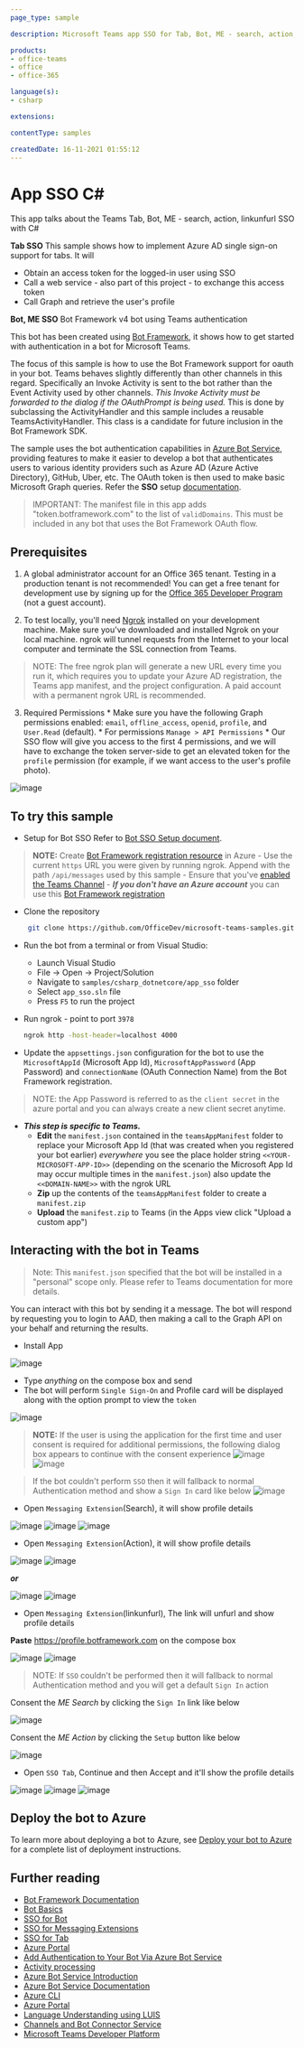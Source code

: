 ```yaml
---
page_type: sample

description: Microsoft Teams app SSO for Tab, Bot, ME - search, action, linkunfurl

products:
- office-teams
- office
- office-365

language(s):
- csharp

extensions:

contentType: samples

createdDate: 16-11-2021 01:55:12
---
```


# App SSO C#

This app talks about the Teams Tab, Bot, ME - search, action, linkunfurl SSO with C#

__Tab SSO__
This sample shows how to implement Azure AD single sign-on support for tabs. It will

- Obtain an access token for the logged-in user using SSO
- Call a web service - also part of this project - to exchange this access token
- Call Graph and retrieve the user's profile

__Bot, ME SSO__
Bot Framework v4 bot using Teams authentication

This bot has been created using [Bot Framework](https://dev.botframework.com), it shows how to get started with authentication in a bot for Microsoft Teams.

The focus of this sample is how to use the Bot Framework support for oauth in your bot. Teams behaves slightly differently than other channels in this regard. Specifically an Invoke Activity is sent to the bot rather than the Event Activity used by other channels. _This Invoke Activity must be forwarded to the dialog if the OAuthPrompt is being used._ This is done by subclassing the ActivityHandler and this sample includes a reusable TeamsActivityHandler. This class is a candidate for future inclusion in the Bot Framework SDK.

The sample uses the bot authentication capabilities in [Azure Bot Service](https://docs.botframework.com), providing features to make it easier to develop a bot that authenticates users to various identity providers such as Azure AD (Azure Active Directory), GitHub, Uber, etc. The OAuth token is then used to make basic Microsoft Graph queries. Refer the **SSO** setup [documentation](https://docs.microsoft.com/en-us/microsoftteams/platform/bots/how-to/authentication/add-authentication?tabs=dotnet%2Cdotnet-sample).

> IMPORTANT: The manifest file in this app adds "token.botframework.com" to the list of `validDomains`. This must be included in any bot that uses the Bot Framework OAuth flow.

## Prerequisites

1. A global administrator account for an Office 365 tenant. Testing in a production tenant is not recommended! You can get a free tenant for development use by signing up for the [Office 365 Developer Program](https://developer.microsoft.com/en-us/microsoft-365/dev-program) (not a guest account).


2. To test locally, you'll need [Ngrok](https://ngrok.com/) installed on your development machine.
Make sure you've downloaded and installed Ngrok on your local machine. ngrok will tunnel requests from the Internet to your local computer and terminate the SSL connection from Teams.

> NOTE: The free ngrok plan will generate a new URL every time you run it, which requires you to update your Azure AD registration, the Teams app manifest, and the project configuration. A paid account with a permanent ngrok URL is recommended.

3. Required Permissions
        * Make sure you have the following Graph permissions enabled: `email`, `offline_access`, `openid`, `profile`, and `User.Read` (default).
        * For permissions `Manage > API Permissions`
        * Our SSO flow will give you access to the first 4 permissions, and we will have to exchange the token server-side to get an elevated token for the `profile` permission (for example, if we want access to the user's profile photo).
        
![image](https://user-images.githubusercontent.com/85108465/121638666-f80f4980-caa8-11eb-9b75-09b0e86c6d6a.png)

## To try this sample

- Setup for Bot SSO
Refer to [Bot SSO Setup document](https://github.com/OfficeDev/Microsoft-Teams-Samples/blob/main/samples/bot-conversation-sso-quickstart/BotSSOSetup.md).

> **NOTE:**
Create [Bot Framework registration resource](https://docs.microsoft.com/en-us/azure/bot-service/bot-service-quickstart-registration) in Azure
    - Use the current `https` URL you were given by running ngrok. Append with the path `/api/messages` used by this sample
    - Ensure that you've [enabled the Teams Channel](https://docs.microsoft.com/en-us/azure/bot-service/channel-connect-teams?view=azure-bot-service-4.0)
    - __*If you don't have an Azure account*__ you can use this [Bot Framework registration](https://docs.microsoft.com/en-us/microsoftteams/platform/bots/how-to/create-a-bot-for-teams#register-your-web-service-with-the-bot-framework)

-  Clone the repository
   ```bash
    git clone https://github.com/OfficeDev/microsoft-teams-samples.git
    ```
-  Run the bot from a terminal or from Visual Studio:
    - Launch Visual Studio
    - File -> Open -> Project/Solution  
    - Navigate to `samples/csharp_dotnetcore/app_sso` folder
    - Select `app_sso.sln` file
    - Press `F5` to run the project

- Run ngrok - point to port `3978`

    ```bash
    ngrok http -host-header=localhost 4000
    ```
- Update the `appsettings.json` configuration for the bot to use the `MicrosoftAppId` (Microsoft App Id), `MicrosoftAppPassword` (App Password) and `connectionName` (OAuth Connection Name) from the Bot Framework registration. 
> NOTE: the App Password is referred to as the `client secret` in the azure portal and you can always create a new client secret anytime.

- __*This step is specific to Teams.*__
    - **Edit** the `manifest.json` contained in the  `teamsAppManifest` folder to replace your Microsoft App Id (that was created when you registered your bot earlier) *everywhere* you see the place holder string `<<YOUR-MICROSOFT-APP-ID>>` (depending on the scenario the Microsoft App Id may occur multiple times in the `manifest.json`) also update the `<<DOMAIN-NAME>>` with the ngrok URL
    - **Zip** up the contents of the `teamsAppManifest` folder to create a `manifest.zip`
    - **Upload** the `manifest.zip` to Teams (in the Apps view click "Upload a custom app")


## Interacting with the bot in Teams
> Note: This `manifest.json` specified that the bot will be installed in a "personal" scope only. Please refer to Teams documentation for more details.

You can interact with this bot by sending it a message. The bot will respond by requesting you to login to AAD, then making a call to the Graph API on your behalf and returning the results.
- Install App

![image](https://user-images.githubusercontent.com/85157377/123594509-6d02b300-d80d-11eb-865f-bf8f87e40237.png)

- Type *anything* on the compose box and send
- The bot will perform `Single Sign-On` and Profile card will be displayed along with the option prompt to view the `token`

![image](https://user-images.githubusercontent.com/85157377/123762636-a0fad880-d8e0-11eb-9e72-9368a7fd1357.png)

> **NOTE:** 
If the user is using the application for the first time and user consent is required for additional permissions, the following dialog box appears to continue with the consent experience
![image](https://user-images.githubusercontent.com/85157377/123250055-468c0180-d507-11eb-9bc6-b07aadac1adb.png)
![image](https://user-images.githubusercontent.com/85108465/122557279-3503af00-d05a-11eb-981d-bf8db77ff2ac.png)

>If the bot couldn't perform `SSO` then it will fallback to normal Authentication method and show a `Sign In` card like below
![image](https://user-images.githubusercontent.com/85157377/123595419-86582f00-d80e-11eb-8a2e-5f6d8ce7dcfd.png)

- Open `Messaging Extension`(Search), it will show profile details

![image](https://user-images.githubusercontent.com/85108465/121668748-3ddc0a00-cac9-11eb-8c0e-cc3d60f2b5a8.png)
![image](https://user-images.githubusercontent.com/85157377/123323562-4ade0c00-d553-11eb-9b71-e24438a7e98f.png)
![image](https://user-images.githubusercontent.com/85157377/123762879-d99ab200-d8e0-11eb-89ee-1b4776aaa191.png)

- Open `Messaging Extension`(Action), it will show profile details

![image](https://user-images.githubusercontent.com/85157377/123763436-69d8f700-d8e1-11eb-920c-f512d8610d8c.png)
![image](https://user-images.githubusercontent.com/85157377/123763500-7eb58a80-d8e1-11eb-942f-f1692697c507.png)

__*or*__


![image](https://user-images.githubusercontent.com/85157377/123763765-bf150880-d8e1-11eb-8b64-3cd23b7b1101.png)
![image](https://user-images.githubusercontent.com/85157377/123763500-7eb58a80-d8e1-11eb-942f-f1692697c507.png)

- Open `Messaging Extension`(linkunfurl), The link will unfurl and show profile details

**Paste** https://profile.botframework.com on the compose box

![image](https://user-images.githubusercontent.com/85108465/121669972-93fd7d00-caca-11eb-87bb-e07e0e7aa5e4.png)
![image](https://user-images.githubusercontent.com/85157377/123764050-0c917580-d8e2-11eb-99f3-6e8b7b7769ca.png)

> NOTE: If `SSO` couldn't be performed then it will fallback to normal Authentication method and you will get a default `Sign In` action

Consent the *ME Search* by clicking the `Sign In` link like below 

![image](https://user-images.githubusercontent.com/85108465/121671255-f2772b00-cacb-11eb-9321-1317696eaccc.png)

Consent the *ME Action* by clicking the `Setup` button like below 


![image](https://user-images.githubusercontent.com/85157377/123597524-11d2bf80-d811-11eb-88c1-f69c349e0a73.png)

- Open `SSO Tab`, Continue and then Accept and it'll show the profile details

![image](https://user-images.githubusercontent.com/85108465/121671560-5568c200-cacc-11eb-954b-44155e039915.png)
![image](https://user-images.githubusercontent.com/85108465/121671603-61ed1a80-cacc-11eb-9754-ff0b2aaac671.png)
![image](https://user-images.githubusercontent.com/85157377/123764361-5712f200-d8e2-11eb-92e7-0255ab48097d.png)



## Deploy the bot to Azure

To learn more about deploying a bot to Azure, see [Deploy your bot to Azure](https://aka.ms/azuredeployment) for a complete list of deployment instructions.

## Further reading

- [Bot Framework Documentation](https://docs.botframework.com)
- [Bot Basics](https://docs.microsoft.com/azure/bot-service/bot-builder-basics?view=azure-bot-service-4.0)
- [SSO for Bot](https://docs.microsoft.com/en-us/microsoftteams/platform/bots/how-to/authentication/auth-aad-sso-bots)
- [SSO for Messaging Extensions](https://docs.microsoft.com/en-us/microsoftteams/platform/messaging-extensions/how-to/enable-sso-auth-me)
- [SSO for Tab](https://docs.microsoft.com/en-us/microsoftteams/platform/tabs/how-to/authentication/auth-aad-sso)
- [Azure Portal](https://portal.azure.com)
- [Add Authentication to Your Bot Via Azure Bot Service](https://docs.microsoft.com/en-us/azure/bot-service/bot-builder-authentication?view=azure-bot-service-4.0&tabs=csharp)
- [Activity processing](https://docs.microsoft.com/en-us/azure/bot-service/bot-builder-concept-activity-processing?view=azure-bot-service-4.0)
- [Azure Bot Service Introduction](https://docs.microsoft.com/azure/bot-service/bot-service-overview-introduction?view=azure-bot-service-4.0)
- [Azure Bot Service Documentation](https://docs.microsoft.com/azure/bot-service/?view=azure-bot-service-4.0)
- [Azure CLI](https://docs.microsoft.com/cli/azure/?view=azure-cli-latest)
- [Azure Portal](https://portal.azure.com)
- [Language Understanding using LUIS](https://docs.microsoft.com/en-us/azure/cognitive-services/luis/)
- [Channels and Bot Connector Service](https://docs.microsoft.com/en-us/azure/bot-service/bot-concepts?view=azure-bot-service-4.0)
- [Microsoft Teams Developer Platform](https://docs.microsoft.com/en-us/microsoftteams/platform/)

